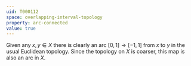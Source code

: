 ```yaml
---
uid: T000112
space: overlapping-interval-topology
property: arc-connected
value: true
---
```

Given any $x,y \in X$ there is clearly an arc $[0,1] \rightarrow [-1,1]$ from $x$ to $y$ in the usual Euclidean topology. Since the topology on $X$ is coarser, this map is also an arc in $X$.

